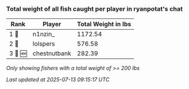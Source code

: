 ### Total weight of all fish caught per player in ryanpotat's chat
| Rank | Player | Total Weight in lbs |
|------|--------|---------|
| 1 🥇  | n1nzin_ | 1172.54 |
| 2 🥈  | lolspers | 576.58 |
| 3 🥉 🆕 | chestnutbank | 282.39 |

_Only showing fishers with a total weight of >= 200 lbs_

_Last updated at 2025-07-13 09:15:17 UTC_